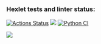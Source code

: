 ### Hexlet tests and linter status:
[![Actions Status](https://github.com/Dm1triiSmirnov/python-project-lvl1/workflows/hexlet-check/badge.svg)](https://github.com/Dm1triiSmirnov/python-project-lvl1/actions)
<a href="https://codeclimate.com/github/codeclimate/codeclimate/maintainability"><img src="https://api.codeclimate.com/v1/badges/a99a88d28ad37a79dbf6/maintainability" /></a>
[![Python CI](https://github.com/Dm1triiSmirnov/python-project-lvl1/workflows/Python-CI/badge.svg)](https://github.com/Dm1triiSmirnov/python-project-lvl1/actions)

<a href="https://asciinema.org/a/zvf1oA1kT9GyJSOavdwupNgOs" target="_blank"><img src="https://asciinema.org/a/zvf1oA1kT9GyJSOavdwupNgOs.svg" /></a>